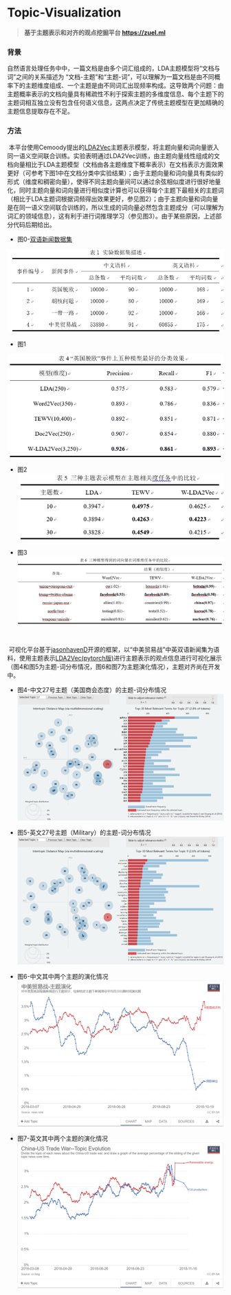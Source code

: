 # Topic-Visualization

>  **基于主题表示和对齐的观点挖掘平台  https://zuel.ml**

### 背景

​        自然语言处理任务中中，一篇文档是由多个词汇组成的，LDA主题模型将“文档与词”之间的关系描述为 “文档-主题”和“主题-词”，可以理解为一篇文档是由不同概率下的主题维度组成、一个主题是由不同词汇出现频率构成。这导致两个问题：由主题概率表示的文档向量具有稀疏性不利于探索主题的多维度信息、每个主题下的主题词相互独立没有包含任何语义信息，这两点决定了传统主题模型在更加精确的主题信息提取存在不足。

### 方法

​        本平台使用Cemoody提出的[LDA2Vec](https://github.com/cemoody/lda2vec)主题表示模型，将主题向量和词向量嵌入同一语义空间联合训练。实验表明通过LDA2Vec训练，由主题向量线性组成的文档向量相比于LDA主题模型（文档由各主题维度下概率表示）在文档表示方面效果更好（可参考下图1中在文档分类中实验结果）；由于主题向量和词向量具有类似的形式（维度和稠密向量），使得不同主题向量间可以通过余弦相似度进行很好地量化，同时主题向量和词向量进行相似度计算也可以获得每个主题下最相关的主题词（相比于LDA主题词根据词频得出效果更好，参见图2）；由于主题向量和词向量是在同一语义空间联合训练的，所以生成的词向量必然包含主题成分（可以理解为词汇的领域信息），这有利于进行词推理学习（参见图3）。由于某些原因，上述部分代码后期给出。

- 图0-[双语新闻数据集]([https://github.com/cbxs123/news-comment-spider/tree/master/0-data/双语新闻集)

![](/img/0.png)

- 图1

![](/img/1.png)

- 图2
![](/img/2.png)

- 图3
![](/img/3.png)

​         

​          可视化平台基于[jasonhavenD](https://github.com/jasonhavenD/DJH-NLPIE)开源的框架，以“中美贸易战”中英双语新闻集为语料，使用主题表示[LDA2Vec(pytorch版)](https://github.com/TropComplique/lda2vec-pytorch)进行主题表示的观点信息进行可视化展示（图4和图5为主题-词分布情况，图6和图7为主题演化情况），主题对齐尚在开发中。


- 图4-中文27号主题（美国商会态度）的主题-词分布情况
![](/img/4.png)


- 图5-英文27号主题（Military）的主题-词分布情况
![](/img/5.png)


- 图6-中文其中两个主题的演化情况
![](/img/6.png)


- 图7-英文其中两个主题的演化情况
![](/img/7.png)

